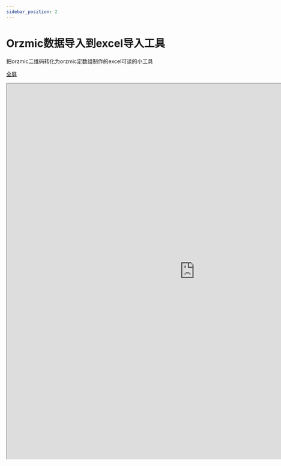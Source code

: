 ```yaml
---
sidebar_position: 2
---
```


# Orzmic数据导入到excel导入工具

把orzmic二维码转化为orzmic定数组制作的excel可读的小工具

[全屏](https://orztool.github.io/)

<iframe src="https://orztool.github.io/" width="1000px" height="1000px"></iframe>

